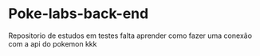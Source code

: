 # Poke-labs-back-end
Repositorio de estudos 
em testes falta aprender como fazer uma conexão com a api do pokemon kkk